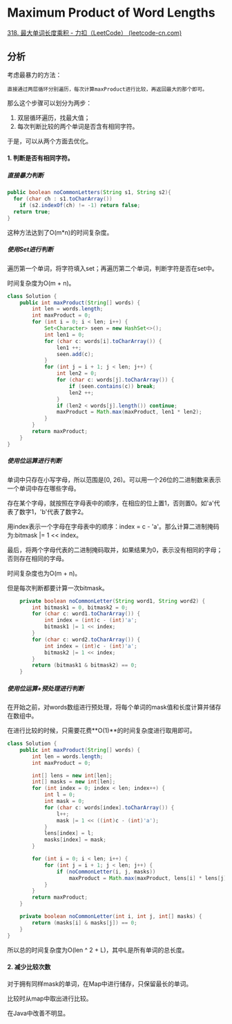 # Maximum Product of Word Lengths

[318. 最大单词长度乘积 - 力扣（LeetCode） (leetcode-cn.com)](https://leetcode-cn.com/problems/maximum-product-of-word-lengths/)

## 分析

考虑最暴力的方法： 

    直接通过两层循环分别遍历，每次计算maxProduct进行比较，再返回最大的那个即可。

那么这个步骤可以划分为两步：

1. 双层循环遍历，找最大值；
2. 每次判断比较的两个单词是否含有相同字符。

于是，可以从两个方面去优化。

#### 1. 判断是否有相同字符。

##### 直接暴力判断

```java
public boolean noCommonLetters(String s1, String s2){
  for (char ch : s1.toCharArray())
    if (s2.indexOf(ch) != -1) return false;
  return true;
}
```

这种方法达到了O(m*n)的时间复杂度。

##### 使用Set进行判断

遍历第一个单词，将字符填入set；再遍历第二个单词，判断字符是否在set中。

时间复杂度为O(m + n)。

```java
class Solution {
    public int maxProduct(String[] words) {
        int len = words.length;
        int maxProduct = 0;
        for (int i = 0; i < len; i++) {
            Set<Character> seen = new HashSet<>();
            int len1 = 0;
            for (char c: words[i].toCharArray()) {
                len1 ++;
                seen.add(c);
            }
            for (int j = i + 1; j < len; j++) {
                int len2 = 0;
                for (char c: words[j].toCharArray()) {
                    if (seen.contains(c)) break;
                    len2 ++;
                }
                if (len2 < words[j].length()) continue;
                maxProduct = Math.max(maxProduct, len1 * len2);
            }
        }
        return maxProduct;
    }
}
```

##### 使用位运算进行判断

单词中只存在小写字母，所以范围是\[0, 26)。可以用一个26位的二进制数来表示一个单词中存在哪些字母。

存在某个字母，就按照在字母表中的顺序，在相应的位上置1，否则置0。如\'a'代表了数字1，\'b'代表了数字2。

用index表示一个字母在字母表中的顺序：index = c - \'a'。那么计算二进制掩码为:bitmask |= 1 \<< index。

最后，将两个字母代表的二进制掩码取并，如果结果为0，表示没有相同的字母；否则存在相同的字母。

时间复杂度也为O(m + n)。

但是每次判断都要计算一次bitmask。

```java
    private boolean noCommonLetter(String word1, String word2) {
        int bitmask1 = 0, bitmask2 = 0;
        for (char c: word1.toCharArray()) {
            int index = (int)c - (int)'a';
            bitmask1 |= 1 << index;
        }
        for (char c: word2.toCharArray()) {
            int index = (int)c - (int)'a';
            bitmask2 |= 1 << index;
        }
        return (bitmask1 & bitmask2) == 0;
    }
```

##### 使用位运算+预处理进行判断

在开始之前，对words数组进行预处理，将每个单词的mask值和长度计算并储存在数组中。

在进行比较的时候，只需要花费**O(1)**的时间复杂度进行取用即可。

```java
class Solution {
    public int maxProduct(String[] words) {
        int len = words.length;
        int maxProduct = 0;

        int[] lens = new int[len];
        int[] masks = new int[len];
        for (int index = 0; index < len; index++) {
            int l = 0;
            int mask = 0;
            for (char c: words[index].toCharArray()) {
                l++;
                mask |= 1 << ((int)c - (int)'a');
            }
            lens[index] = l;
            masks[index] = mask;
        }

        for (int i = 0; i < len; i++) {
            for (int j = i + 1; j < len; j++) {
                if (noCommonLetter(i, j, masks))
                    maxProduct = Math.max(maxProduct, lens[i] * lens[j]);
            }
        }
        return maxProduct;
    }

    private boolean noCommonLetter(int i, int j, int[] masks) {
        return (masks[i] & masks[j]) == 0;
    }
}
```

所以总的时间复杂度为O(len \^ 2 + L)，其中L是所有单词的总长度。

#### 2. 减少比较次数

对于拥有同样mask的单词，在Map中进行储存，只保留最长的单词。

比较时从map中取出进行比较。

在Java中改善不明显。